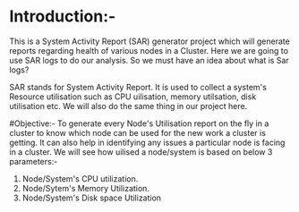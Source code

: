 # Introduction:-
This is a System Activity Report (SAR) generator project which will generate  reports regarding health of various nodes in a Cluster.
Here we are going to use SAR logs to do our analysis. So we must have an idea about what is Sar logs?

SAR stands for System Activity Report. It is used to collect a system's Resource utilisation such as CPU uilisation, memory utilsation, disk utilisation etc. We will also do
the same thing in our project here.

#Objective:- 
To generate every Node's Utilisation report on the fly in a cluster to know which node can be used for the new work a cluster is getting. It can also help in identifying any issues 
a particular node is facing in a cluster. We will see how uilised a node/system is based on below 3 parameters:-
  1) Node/System's CPU utilization.
  2) Node/Sytem's Memory Utilization.
  3) Node/System's Disk space Utilization


